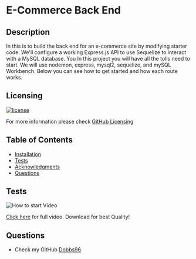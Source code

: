 # E-Commerce Back End

## Description

In this is to build the back end for an e-commerce site by modifying starter code. We'll configure a working Express.js API to use Sequelize to interact with a MySQL database. You In this project you will have all the tolls need to start. We will use nodemon, express, mysql2, sequelize, and mySQL Workbench. Below you can see how to get started and how each route works.

## Licensing

[![license](https://img.shields.io/badge/license-MIT-blue)](https://shields.io)

For more information please check [GitHub Licensing](https://docs.github.com/en/github/creating-cloning-and-archiving-repositories/creating-a-repository-on-github/licensing-a-repository)

## Table of Contents

- [Installation](#installation)
- [Tests](#tests)
- [Acknowledgments](#acknowledgments)
- [Questions](#questions)

## Tests

![How to start Video](./assets/Getting_Started.gif)

[Click here](https://drive.google.com/file/d/1Brsu3aSgy5UyfeCFNjNDTYfUPhGARyuJ/view) for full video.
Download for best Quality!

## Questions

- Check my GitHub [Dobbs96](https://github.com/Dobbs96)
